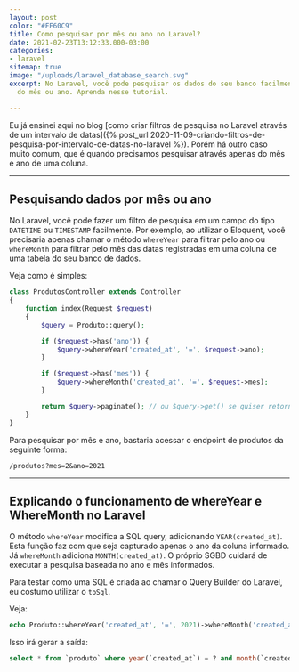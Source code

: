 ```yaml
---
layout: post
color: "#FF60C9"
title: Como pesquisar por mês ou ano no Laravel?
date: 2021-02-23T13:12:33.000-03:00
categories:
- laravel
sitemap: true
image: "/uploads/laravel_database_search.svg"
excerpt: No Laravel, você pode pesquisar os dados do seu banco facilmente através
  do mês ou ano. Aprenda nesse tutorial.

---
```

Eu já ensinei aqui no blog
[como criar filtros de pesquisa no Laravel através de um intervalo de datas]({% post_url 2020-11-09-criando-filtros-de-pesquisa-por-intervalo-de-datas-no-laravel %}). Porém há outro caso muito comum, que é quando precisamos pesquisar através apenas do mês e ano de uma coluna.

***

## Pesquisando dados por mês ou ano

No Laravel, você pode fazer um filtro de pesquisa em um campo do tipo `DATETIME` ou `TIMESTAMP` facilmente. Por exemplo, ao utilizar o Eloquent, você precisaria apenas chamar o método `whereYear` para filtrar pelo ano ou `whereMonth` para filtrar pelo mês das datas registradas em uma coluna de uma tabela do seu banco de dados.

Veja como é simples:

```php
class ProdutosController extends Controller
{
    function index(Request $request) 
    {
        $query = Produto::query();

        if ($request->has('ano')) {
            $query->whereYear('created_at', '=', $request->ano);
        }

        if ($request->has('mes')) {
            $query->whereMonth('created_at', '=', $request->mes);
        }

        return $query->paginate(); // ou $query->get() se quiser retornar tudo
    }
}
```

Para pesquisar por mês e ano, bastaria acessar o endpoint de produtos da seguinte forma:

```text
/produtos?mes=2&ano=2021
```

***

## Explicando o funcionamento de whereYear e WhereMonth no Laravel

O método `whereYear` modifica a SQL query, adicionando `YEAR(created_at)`. Esta função faz com que seja capturado apenas o ano da coluna informado. Já `whereMonth` adiciona `MONTH(created_at)`. O próprio SGBD cuidará de executar a pesquisa baseada no ano e mês informados.

Para testar como uma SQL é criada ao chamar o Query Builder do Laravel, eu costumo utilizar o `toSql`.

Veja:

```php
echo Produto::whereYear('created_at', '=', 2021)->whereMonth('created_at', '=', 2)->toSql();
```

Isso irá gerar a saída:

```sql
select * from `produto` where year(`created_at`) = ? and month(`created_at`) = ?
```